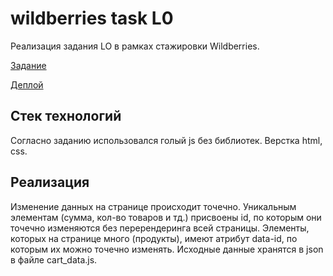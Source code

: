 # wildberries task L0

Реализация задания LO в рамках стажировки Wildberries. 

[Задание](https://docs.google.com/document/d/1pjxYEQluizEyjZzotw8HRbYzmQO7V15-3PK0f2TgMUU/edit#heading=h.21ry3cct3qvs)

[Деплой](https://gleaming-pasca-8ca7e2.netlify.app/)

## Стек технологий
Согласно заданию использовался голый js без библиотек. Верстка html, css.

## Реализация
Изменение данных на странице происходит точечно. Уникальным элементам (сумма, кол-во товаров и тд.) присвоены id, по которым они точечно изменяются без перерендеринга всей страницы. Элементы, которых на странице много (продукты), имеют атрибут data-id, по которым их можно точечно изменять. Исходные данные хранятся в json в файле cart_data.js.
